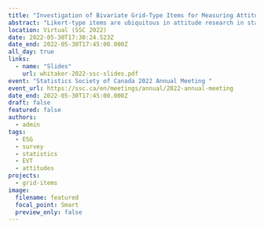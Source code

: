 ```yaml
---
title: "Investigation of Bivariate Grid-Type Items for Measuring Attitudes in Statistics Education: Preliminary Results"
abstract: "Likert-type items are ubiquitous in attitude research in statistics education but imply a reciprocal relationship between positivity and negativity in the construct being measured. Based on historical challenges measuring some constructs in a widely used framework in statistics education (Eccles’s Expectancy-Value Theory [EVT]), we speculate that the reciprocal relationship implied by the Likert-type items may not be appropriate. Evaluative Space Grid (ESG) items have been proposed as an alternative: respondents indicate their positivity and negativity on a grid that does not impose a reciprocal relationship. However, there have been relatively few studies that focus on ESG items. This presentation reports on a set of preliminary studies that seek to describe the psychometric properties of ESG items and document evidence of their appropriateness (or lack thereof) for measuring EVT constructs. Data have been collected from introductory statistics students and a general participant pool."
location: Virtual (SSC 2022)
date: 2022-05-30T17:30:24.523Z
date_end: 2022-05-30T17:45:00.000Z
all_day: true
links:
  - name: "Slides"
    url: whitaker-2022-ssc-slides.pdf
event: "Statistics Society of Canada 2022 Annual Meeting "
event_url: https://ssc.ca/en/meetings/annual/2022-annual-meeting
date_end: 2022-05-30T17:45:00.000Z
draft: false
featured: false
authors:
  - admin
tags:
  - ESG
  - survey
  - statistics
  - EVT
  - attitudes
projects:
  - grid-items
image:
  filename: featured
  focal_point: Smart
  preview_only: false
---
```

